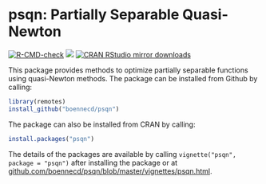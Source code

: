 psqn: Partially Separable Quasi-Newton
======================================

[![R-CMD-check](https://github.com/boennecd/psqn/workflows/R-CMD-check/badge.svg)](https://github.com/boennecd/psqn/actions)
[![](https://www.r-pkg.org/badges/version/psqn)](https://CRAN.R-project.org/package=psqn)
[![CRAN RStudio mirror
downloads](http://cranlogs.r-pkg.org/badges/psqn)](https://CRAN.R-project.org/package=psqn)

This package provides methods to optimize partially separable functions using 
quasi-Newton methods. The package can be installed from Github by calling:

```r
library(remotes)
install_github("boennecd/psqn")
```

The package can also be installed from CRAN by calling:

```r
install.packages("psqn")
```

The details of the packages are available by calling 
`vignette("psqn", package = "psqn")` after installing the package or at 
[github.com/boennecd/psqn/blob/master/vignettes/psqn.html](https://htmlpreview.github.io/?https://github.com/boennecd/psqn/blob/master/vignettes/psqn.html).
